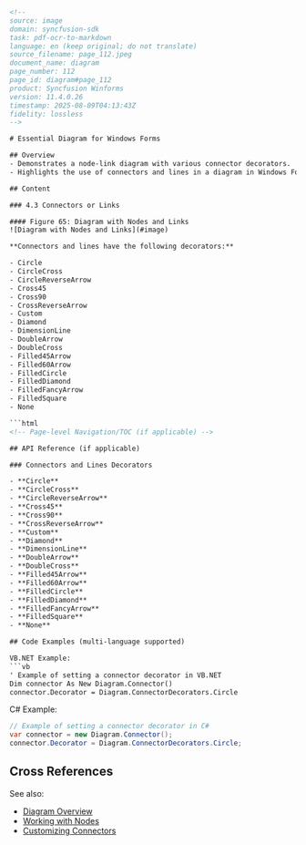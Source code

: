 ```html
<!-- 
source: image
domain: syncfusion-sdk
task: pdf-ocr-to-markdown
language: en (keep original; do not translate)
source_filename: page_112.jpeg
document_name: diagram
page_number: 112
page_id: diagram#page_112
product: Syncfusion Winforms
version: 11.4.0.26
timestamp: 2025-08-09T04:13:43Z
fidelity: lossless
-->

# Essential Diagram for Windows Forms

## Overview
- Demonstrates a node-link diagram with various connector decorators.
- Highlights the use of connectors and lines in a diagram in Windows Forms.

## Content

### 4.3 Connectors or Links

#### Figure 65: Diagram with Nodes and Links
![Diagram with Nodes and Links](#image)

**Connectors and lines have the following decorators:**

- Circle
- CircleCross
- CircleReverseArrow
- Cross45
- Cross90
- CrossReverseArrow
- Custom
- Diamond
- DimensionLine
- DoubleArrow
- DoubleCross
- Filled45Arrow
- Filled60Arrow
- FilledCircle
- FilledDiamond
- FilledFancyArrow
- FilledSquare
- None

```html
<!-- Page-level Navigation/TOC (if applicable) -->

## API Reference (if applicable)

### Connectors and Lines Decorators

- **Circle**
- **CircleCross**
- **CircleReverseArrow**
- **Cross45**
- **Cross90**
- **CrossReverseArrow**
- **Custom**
- **Diamond**
- **DimensionLine**
- **DoubleArrow**
- **DoubleCross**
- **Filled45Arrow**
- **Filled60Arrow**
- **FilledCircle**
- **FilledDiamond**
- **FilledFancyArrow**
- **FilledSquare**
- **None**

## Code Examples (multi-language supported)

VB.NET Example:
```vb
' Example of setting a connector decorator in VB.NET
Dim connector As New Diagram.Connector()
connector.Decorator = Diagram.ConnectorDecorators.Circle
```

C# Example:
```csharp
// Example of setting a connector decorator in C#
var connector = new Diagram.Connector();
connector.Decorator = Diagram.ConnectorDecorators.Circle;
```

## Cross References

See also:
- [Diagram Overview](#overview)
- [Working with Nodes](#nodes)
- [Customizing Connectors](#customizing-connectors)

<!-- tags: [syncfusion, windowsforms, diagram, connectors, decorators, version:11.4.0.26] keywords: [diagram, node, connector, decorator, windowsforms, syncfusion, version] -->
``` 
```
